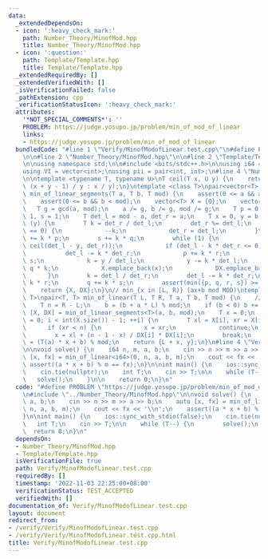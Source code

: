 ```yaml
---
data:
  _extendedDependsOn:
  - icon: ':heavy_check_mark:'
    path: Number_Theory/MinofMod.hpp
    title: Number_Theory/MinofMod.hpp
  - icon: ':question:'
    path: Template/Template.hpp
    title: Template/Template.hpp
  _extendedRequiredBy: []
  _extendedVerifiedWith: []
  _isVerificationFailed: false
  _pathExtension: cpp
  _verificationStatusIcon: ':heavy_check_mark:'
  attributes:
    '*NOT_SPECIAL_COMMENTS*': ''
    PROBLEM: https://judge.yosupo.jp/problem/min_of_mod_of_linear
    links:
    - https://judge.yosupo.jp/problem/min_of_mod_of_linear
  bundledCode: "#line 1 \"Verify/MinofModofLinear.test.cpp\"\n#define PROBLEM \"https://judge.yosupo.jp/problem/min_of_mod_of_linear\"\
    \n\n#line 2 \"Number_Theory/MinofMod.hpp\"\n\n#line 2 \"Template/Template.hpp\"\
    \n\nusing namespace std;\n\n#include <bits/stdc++.h>\n\nusing i64 = long long;\n\
    using VI = vector<int>;\nusing pii = pair<int, int>;\n#line 4 \"Number_Theory/MinofMod.hpp\"\
    \n\ntemplate <typename T, typename U>\nT ceil(T x, U y) {\n    return (x > 0 ?\
    \ (x + y - 1) / y : x / y);\n}\ntemplate <class T>\npair<vector<T>, vector<T>>\
    \ min_of_linear_segments(T a, T b, T mod) {\n    assert(0 <= a && a < mod);\n\
    \    assert(0 <= b && b < mod);\n    vector<T> X = {0};\n    vector<T> DX;\n \
    \   T g = gcd(a, mod);\n    a /= g, b /= g, mod /= g;\n    T p = 0, q = 1, r =\
    \ 1, s = 1;\n    T det_l = mod - a, det_r = a;\n    T x = 0, y = b;\n\n    while\
    \ (y) {\n        T k = det_r / det_l;\n        det_r %= det_l;\n        if (det_r\
    \ == 0) {\n            --k;\n            det_r = det_l;\n        }\n        r\
    \ += k * p;\n        s += k * q;\n        while (1) {\n            T k = max<T>(0,\
    \ ceil(det_l - y, det_r));\n            if (det_l - k * det_r <= 0) break;\n \
    \           det_l -= k * det_r;\n            p += k * r;\n            q += k *\
    \ s;\n            k = y / det_l;\n            y -= k * det_l;\n            x +=\
    \ q * k;\n            X.emplace_back(x);\n            DX.emplace_back(q);\n  \
    \      }\n        k = det_l / det_r;\n        det_l -= k * det_r;\n        p +=\
    \ k * r;\n        q += k * s;\n        assert(min({p, q, r, s}) >= 0);\n    }\n\
    \    return {X, DX};\n}\n// min_{x in [L, R)} (ax+b mod MOD)\ntemplate <class\
    \ T>\npair<T, T> min_of_linear(T L, T R, T a, T b, T mod) {\n    // return [x,fx]\n\
    \    T n = R - L;\n    b = (b + a * L) % mod;\n    if (b < 0) b += mod;\n    auto\
    \ [X, DX] = min_of_linear_segments<T>(a, b, mod);\n    T x = 0;\n    for (T i\
    \ = 0; i < int(X.size()) - 1; ++i) {\n        T xl = X[i], xr = X[i + 1];\n  \
    \      if (xr < n) {\n            x = xr;\n            continue;\n        }\n\
    \        x = xl + (n - 1 - x) / DX[i] * DX[i];\n        break;\n    }\n    T y\
    \ = (T(a) * x + b) % mod;\n    return {L + x, y};\n}\n#line 4 \"Verify/MinofModofLinear.test.cpp\"\
    \n\nvoid solve() {\n    i64 n, m, a, b;\n    cin >> n >> m >> a >> b;\n    auto\
    \ [x, fx] = min_of_linear<i64>(0, n, a, b, m);\n    cout << fx << '\\n';\n   \
    \ assert((a * x + b) % m == fx);\n}\n\nint main() {\n    ios::sync_with_stdio(false);\n\
    \    cin.tie(nullptr);\n    int T;\n    cin >> T;\n\n    while (T--) {\n     \
    \   solve();\n    }\n\n    return 0;\n}\n"
  code: "#define PROBLEM \"https://judge.yosupo.jp/problem/min_of_mod_of_linear\"\n\
    \n#include \"../Number_Theory/MinofMod.hpp\"\n\nvoid solve() {\n    i64 n, m,\
    \ a, b;\n    cin >> n >> m >> a >> b;\n    auto [x, fx] = min_of_linear<i64>(0,\
    \ n, a, b, m);\n    cout << fx << '\\n';\n    assert((a * x + b) % m == fx);\n\
    }\n\nint main() {\n    ios::sync_with_stdio(false);\n    cin.tie(nullptr);\n \
    \   int T;\n    cin >> T;\n\n    while (T--) {\n        solve();\n    }\n\n  \
    \  return 0;\n}\n"
  dependsOn:
  - Number_Theory/MinofMod.hpp
  - Template/Template.hpp
  isVerificationFile: true
  path: Verify/MinofModofLinear.test.cpp
  requiredBy: []
  timestamp: '2022-11-03 22:25:00+08:00'
  verificationStatus: TEST_ACCEPTED
  verifiedWith: []
documentation_of: Verify/MinofModofLinear.test.cpp
layout: document
redirect_from:
- /verify/Verify/MinofModofLinear.test.cpp
- /verify/Verify/MinofModofLinear.test.cpp.html
title: Verify/MinofModofLinear.test.cpp
---
```

